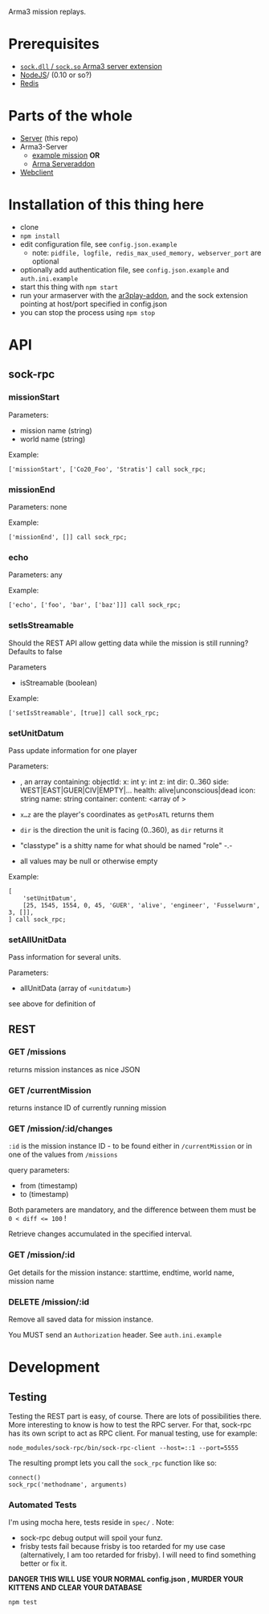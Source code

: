 Arma3 mission replays.

# Prerequisites

* [`sock.dll` / `sock.so` Arma3 server extension](https://bitbucket.org/micovery/sock.dll)
* [NodeJS](https://nodejs.org)/ (0.10 or so?)
* [Redis](http://redis.io/)

# Parts of the whole

* [Server](https://github.com/gruppe-adler/ar3play-server) (this repo)
* Arma3-Server
	* [example mission](https://github.com/gruppe-adler/ar3play-examplemission) **OR**
	* [Arma Serveraddon](https://github.com/gruppe-adler/ar3play-addon)
* [Webclient](https://github.com/gruppe-adler/ar3play-web)

# Installation of this thing here

* clone
* `npm install`
* edit configuration file, see `config.json.example`
	* note: `pidfile, logfile, redis_max_used_memory, webserver_port` are optional
* optionally add authentication file, see `config.json.example` and `auth.ini.example`
* start this thing with `npm start`
* run your armaserver with the [ar3play-addon](https://github.com/gruppe-adler/ar3play-addon), and the sock extension pointing at host/port specified in config.json
* you can stop the process using `npm stop`

# API

## sock-rpc

### missionStart

Parameters:
* mission name (string)
* world name (string)

Example:

`['missionStart', ['Co20_Foo', 'Stratis'] call sock_rpc;`

### missionEnd

Parameters: none

Example:

`['missionEnd', []] call sock_rpc;`

### echo

Parameters: any

Example:

`['echo', ['foo', 'bar', ['baz']]] call sock_rpc;`

### setIsStreamable

Should the REST API allow getting data while the mission is still running? Defaults to false

Parameters
* isStreamable (boolean)

Example:

`['setIsStreamable', [true]] call sock_rpc;`

### setUnitDatum

Pass update information for one player

Parameters:

* <unitdatum>, an array containing:
	objectId: <objectId>
	x: int
	y: int
	z: int
	dir: 0..360
	side: WEST|EAST|GUER|CIV|EMPTY|...
	health: alive|unconscious|dead
	icon: string
	name: string
	container: <objectId>
	content: <array of <objectId>>


* `x…z` are the player's coordinates as `getPosATL` returns them
* `dir` is the direction the unit is facing (0..360), as `dir` returns it
* "classtype" is a shitty name for what should be named "role" -.-
* all values may be null or otherwise empty

Example:

```
[
	'setUnitDatum',
	[25, 1545, 1554, 0, 45, 'GUER', 'alive', 'engineer', 'Fusselwurm', 3, []],
] call sock_rpc;
```

### setAllUnitData

Pass information for several units.

Parameters:
* allUnitData (array of `<unitdatum>`)

see above for definition of <unitdatum>

## REST

### GET /missions

returns mission instances as nice JSON

### GET /currentMission

returns instance ID of currently running mission

### GET /mission/:id/changes

`:id` is the mission instance ID - to be found either in `/currentMission` or in one of the values from `/missions`

query parameters:
* from (timestamp)
* to (timestamp)

Both parameters are mandatory, and the difference between them must be `0 < diff <= 100` !

Retrieve changes accumulated in the specified interval.

### GET /mission/:id

Get details for the mission instance: starttime, endtime, world name, mission name

### DELETE /mission/:id

Remove all saved data for mission instance.

You MUST send an `Authorization` header. See `auth.ini.example`

# Development

## Testing

Testing the REST part is easy, of course. There are lots of possibilities there.
More interesting to know is how to test the RPC server.
For that, sock-rpc has its own script to act as RPC client.
For manual testing, use for example:

	node_modules/sock-rpc/bin/sock-rpc-client --host=::1 --port=5555

The resulting prompt lets you call the `sock_rpc` function like so:

	connect()
	sock_rpc('methodname', arguments)

### Automated Tests

I'm using mocha here, tests reside in `spec/` .
Note:
* sock-rpc debug output will spoil your funz.
* frisby tests fail because frisby is too retarded for my use case (alternatively, I am too retarded for frisby).
  I will need to find something better or fix it.

**DANGER THIS WILL USE YOUR NORMAL config.json , MURDER YOUR KITTENS AND CLEAR YOUR DATABASE**

	npm test
